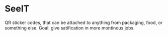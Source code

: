 # SeeIT
QR sticker codes, that can be attached to anything from packaging, food, or something else. Goal: give satification in more montinous jobs.

